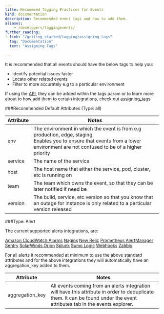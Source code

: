 ```yaml
---
title: Recommend Tagging Practices for Events
kind: documentation
description: Recommended event tags and how to add them.
aliases:
    - /developers/taggingevents/
further_reading:
- link: "/getting_started/tagging/assigning_tags"
  tag: "Documentation"
  text: "Assigning Tags"

---
```


It is recommended that all events should have the below tags to help you:
- Identify potential issues faster
- Locate other related events
- Filter to more accurately e.g to a particular environment

If using the [API][1], they can be added within the tags param or to learn more about to how add them to certain integrations, check out [assigning_tags][2]

###Recommended Default Attributes (Type: all)

| **Attribute** | **Notes**                                                                                                                                                                            |
|--------------|--------------------------------------------------------------------------------------------------------------------------------------------------------------------------------------|
| env          | The environment in which the event is from e.g production, edge, staging. <br>Enables you to ensure that events from a lower environment are not confused to be of a higher priority |
| service      | The name of the service                                                                                                                                                              |
| host         | The host name that either the service, pod, cluster, etc is running on                                                                                                               |
| team         | The team which owns the event, so that they can be later notified if need be                                                                                                         |
| version      | The build, service, etc version so that you know that an outage for instance is only related to a particular version released                                                        |


###Type: Alert

The current supported alerts integrations, are:

[Amazon CloudWatch Alarms][3]
[Nagios][4]
[New Relic][5]
[Prometheus AlertManager][6]
[Sentry][7]
[SolarWinds Orion][8]
[Splunk][9]
[Sumo Logic][10]
[Webhooks][11]
[Zabbix][12]

For all alerts it recommended at minimum to use the above standard attributes and for the above integrations they will automatically have an aggregation_key added to them.

| **Attribute**    | **Notes**                                                                                                                                                                  |
|-----------------|----------------------------------------------------------------------------------------------------------------------------------------------------------------------------|
| aggregation_key | All events coming from an alerts integration will have this attribute in order to deduplicate them. It can be found under the event attributes tab in the events explorer. |


[1]: api/latest/events/#post-an-event
[2]: getting_started/tagging/assigning_tags
[3]: integrations/amazon_web_services
[4]: integrations/nagios
[5]: integrations/new_relic
[6]: integrations/prometheus
[7]: integrations/sentry
[8]: integrations/solarwinds
[9]: integrations/splunk
[10]: integrations/sumo_logic
[11]: integrations/webhooks
[12]: integrations/zabbix
